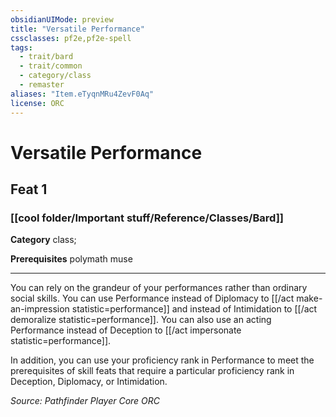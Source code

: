 ```yaml
---
obsidianUIMode: preview
title: "Versatile Performance"
cssclasses: pf2e,pf2e-spell
tags:
  - trait/bard
  - trait/common
  - category/class
  - remaster
aliases: "Item.eTyqnMRu4ZevF0Aq"
license: ORC
---
```

# Versatile Performance
## Feat 1
### [[cool folder/Important stuff/Reference/Classes/Bard]]

**Category** class; 



**Prerequisites** polymath muse
* * *
You can rely on the grandeur of your performances rather than ordinary social skills. You can use Performance instead of Diplomacy to [[/act make-an-impression statistic=performance]] and instead of Intimidation to [[/act demoralize statistic=performance]]. You can also use an acting Performance instead of Deception to [[/act impersonate statistic=performance]].

In addition, you can use your proficiency rank in Performance to meet the prerequisites of skill feats that require a particular proficiency rank in Deception, Diplomacy, or Intimidation.

*Source: Pathfinder Player Core*
*ORC*